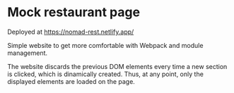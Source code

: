 # Mock restaurant page

Deployed at https://nomad-rest.netlify.app/

Simple website to get more comfortable with Webpack and module management.

The website discards the previous DOM elements every time a new section is clicked, which is dinamically created. 
Thus, at any point, only the displayed elements are loaded on the page. 
